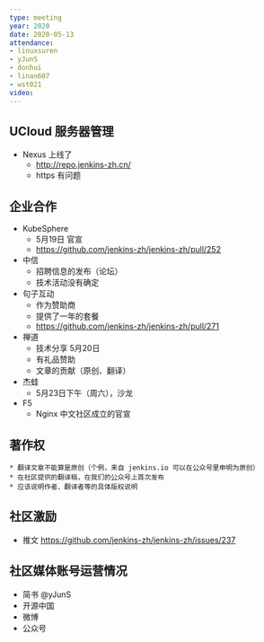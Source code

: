 ```yaml
---
type: meeting
year: 2020
date: 2020-05-13
attendance:
- linuxsuren
- yJunS
- donhui
- linan607
- wst021
video: 
---
```


## UCloud 服务器管理
* Nexus 上线了
    * http://repo.jenkins-zh.cn/
    * https 有问题

## 企业合作
* KubeSphere
    * 5月19日 官宣
    * https://github.com/jenkins-zh/jenkins-zh/pull/252
* 中信
    * 招聘信息的发布（论坛）
    * 技术活动没有确定
* 句子互动
    * 作为赞助商
    * 提供了一年的套餐
    * https://github.com/jenkins-zh/jenkins-zh/pull/271
* 禅道
    * 技术分享 5月20日
    * 有礼品赞助
    * 文章的贡献（原创、翻译）
* 杰蛙
    * 5月23日下午（周六），沙龙
* F5
    * Nginx 中文社区成立的官宣

## 著作权
    * 翻译文章不能算是原创（个例，来自 jenkins.io 可以在公众号里申明为原创）
    * 在社区提供的翻译稿，在我们的公众号上首次发布
    * 应该说明作者、翻译者等的具体版权说明

## 社区激励
* 推文 https://github.com/jenkins-zh/jenkins-zh/issues/237

## 社区媒体账号运营情况
* 简书 @yJunS
* 开源中国
* 微博
* 公众号
